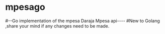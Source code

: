 # mpesago

#--Go implementation of the mpesa Daraja Mpesa api----
#New to Golang ,share your mind if any changes need to be made. 
